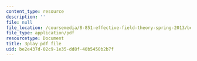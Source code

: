 ```yaml
---
content_type: resource
description: ''
file: null
file_location: /coursemedia/8-851-effective-field-theory-spring-2013/be2e437d02c91e35dd8f40b5450b2b7f_tKo9-jn7A3g.pdf
file_type: application/pdf
resourcetype: Document
title: 3play pdf file
uid: be2e437d-02c9-1e35-dd8f-40b5450b2b7f
---
```

